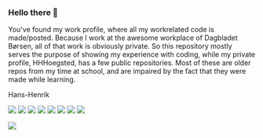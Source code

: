 ### Hello there 👋

You've found my work profile, where all my workrelated code is made/posted. Because I work at the awesome workplace of Dagbladet Børsen, all of that work is obviously private. So this repository mostly serves the purpose of showing my experience with coding, while my private profile, HHHoegsted, has a few public repositories. Most of these are older repos from my time at school, and are impaired by the fact that they were made while learning.

Hans-Henrik

![](https://img.shields.io/badge/OS-Ubuntu-informational?style=flat&logo=linux&logoColor=white&color=2bbc8a) ![](https://img.shields.io/badge/IDE-VSCode-informational?style=flat&logo=visual-studio-code&logoColor=white&color=2bbc8a) ![](https://img.shields.io/badge/Code-PHP-informational?style=flat&logo=php&logoColor=white&color=2bbc8a) ![](https://img.shields.io/badge/Code-Laravel-informational?style=flat&logo=laravel&logoColor=white&color=2bbc8a)  ![](https://img.shields.io/badge/Code-HTML-informational?style=flat&logo=html5&logoColor=white&color=2bbc8a)  ![](https://img.shields.io/badge/Code-CSS-informational?style=flat&logo=css3&logoColor=white&color=2bbc8a)  ![](https://img.shields.io/badge/Code-Javascript-informational?style=flat&logo=javascript&logoColor=white&color=2bbc8a)  ![](https://img.shields.io/badge/Code-VUE-informational?style=flat&logo=vuejs&logoColor=white&color=2bbc8a)

![](https://img.shields.io/badge/Tool-Docker-informational?style=flat&logo=docker&logoColor=white&color=2bbc8a)


<!--
**hahoBorsen/hahoBorsen** is a ✨ _special_ ✨ repository because its `README.md` (this file) appears on your GitHub profile.

Here are some ideas to get you started:

- 🔭 I’m currently working on ...
- 🌱 I’m currently learning ...
- 👯 I’m looking to collaborate on ...
- 🤔 I’m looking for help with ...
- 💬 Ask me about ...
- 📫 How to reach me: ...
- 😄 Pronouns: ...
- ⚡ Fun fact: ...
-->
